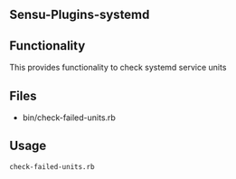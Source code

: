 ## Sensu-Plugins-systemd

## Functionality
This provides functionality to check systemd service units

## Files
- bin/check-failed-units.rb


## Usage
```
check-failed-units.rb
```
